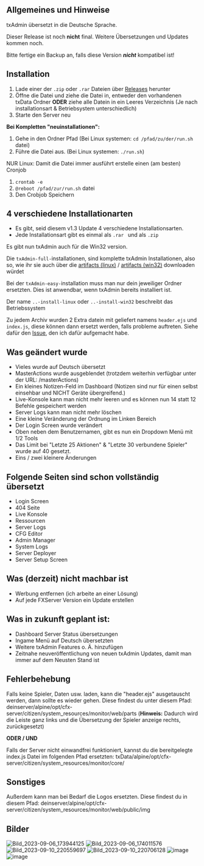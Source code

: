 ## Allgemeines und Hinweise

txAdmin übersetzt in die Deutsche Sprache.

Dieser Release ist noch **nicht** final. Weitere Übersetzungen und Updates kommen noch.

Bitte fertige ein Backup an, falls diese Version **_nicht_** kompatibel ist!

## Installation
1. Lade einer der `.zip` oder `.rar` Dateien über [Releases](https://github.com/Manu06DE/txAdmin-reworked/releases/) herunter
2. Öffne die Datei und ziehe die Datei in, entweder den vorhandenen txData Ordner
   **ODER** ziehe alle Datein in ein Leeres Verzeichnis (Je nach installationsart & Betriebsystem unterschiedlich)
4. Starte den Server neu

**Bei Kompletten "neuinstallationen":**
1. Gehe in den Ordner Pfad (Bei Linux systemen: `cd /pfad/zu/der/run.sh` datei)
2. Führe die Datei aus. (Bei Linux systemen: `./run.sh`)



NUR Linux: Damit die Datei immer ausführt erstelle einen (am besten) Cronjob
1. `crontab -e`
2. `@reboot /pfad/zur/run.sh` datei
3. Den Crobjob Speichern

## 4 verschiedene Installationarten
- Es gibt, seid diesem v1.3 Update 4 verschiedene Installationsarten.
- Jede Installationsart gibt es einmal als  `.rar ` und als  `.zip `

Es gibt nun txAdmin auch für die Win32 version.

Die `txAdmin-full-`installationen, sind komplette txAdmin Installationen, also so, wie ihr sie auch über die [artifacts (linux)](https://runtime.fivem.net/artifacts/fivem/build_proot_linux/master/) / [artifacts (win32)](https://runtime.fivem.net/artifacts/fivem/build_server_windows/master/) downloaden würdet

Bei der `txAdmin-easy-`installation muss man nur dein jeweiliger Ordner ersetzten. Dies ist anwendbar, wenn txAdmin bereits installiert ist.

Der name `..-install-linux` oder `..-install-win32` beschreibt das Betriebssystem

Zu jedem Archiv wurden 2 Extra datein mit geliefert namens `header.ejs` und `index.js`, diese können dann ersetzt werden, falls probleme auftreten. Siehe dafür den [Issue](https://github.com/Manu06DE/txAdmin-reworked/issues/1), den ich dafür aufgemacht habe.

## Was geändert wurde

- Vieles wurde auf Deutsch übersetzt
- MasterActions wurde ausgeblendet (trotzdem weiterhin verfügbar unter der URL: /masterActions)
- Ein kleines Notizen-Feld im Dashboard (Notizen sind nur für einen selbst einsehbar und NICHT Geräte übergreifend.)
- Live-Konsole kann man nicht mehr leeren und es können nun 14 statt 12 Befehle gespeichert werden
- Server Logs kann man nicht mehr löschen
- Eine kleine Veränderung der Ordnung im Linken Bereich
- Der Login Screen wurde verändert
- Oben neben dem Benutzernamen, gibt es nun ein Dropdown Menü mit 1/2 Tools
- Das Limit bei "Letzte 25 Aktionen" & "Letzte 30 verbundene Spieler" wurde auf 40 gesetzt.
- Eins / zwei kleinere Änderungen


## Folgende Seiten sind schon vollständig übersetzt
- Login Screen
- 404 Seite
- Live Konsole
- Ressourcen
- Server Logs
- CFG Editor
- Admin Manager
- System Logs
- Server Deployer
- Server Setup Screen


## Was (derzeit) nicht machbar ist
- Werbung entfernen (ich arbeite an einer Lösung)
- Auf jede FXServer Version ein Update erstellen

## Was in zukunft geplant ist:
- Dashboard Server Status übersetzungen
- Ingame Menü auf Deutsch übersetzten
- Weitere txAdmin Features o. Ä. hinzufügen
- Zeitnahe neuveröffentlichung von neuen txAdmin Updates, damit man immer auf dem Neusten Stand ist
 
## Fehlerbehebung
Falls keine Spieler, Daten usw. laden, kann die "header.ejs" ausgetauscht werden, dann sollte es wieder gehen.
Diese findest du unter diesem Pfad: deinserver/alpine/opt/cfx-server/citizen/system_resources/monitor/web/parts
(**Hinweis:** Dadurch wird die Leiste ganz links und die Übersetzung der Spieler anzeige rechts, zurückgesetzt)

**ODER / UND**

Falls der Server nicht einwandfrei funktioniert, kannst du die bereitgelegte index.js Datei im folgenden Pfad ersetzten:
txData/alpine/opt/cfx-server/citizen/system_resources/monitor/core/


## Sonstiges
Außerdem kann man bei Bedarf die Logos ersetzten. 
Diese findest du in diesem Pfad: deinserver/alpine/opt/cfx-server/citizen/system_resources/monitor/web/public/img



## Bilder
![Bild_2023-09-06_173944125](https://github.com/Manu06DE/txAdmin-German/assets/109236239/5e96b69d-24cc-4895-a58a-b9a3080f8e9c)
![Bild_2023-09-06_174011576](https://github.com/Manu06DE/txAdmin-German/assets/109236239/c0fa31d5-abab-41c1-85bf-e84490266c6f)
![Bild_2023-09-10_220559697](https://github.com/Manu06DE/txAdmin-reworked/assets/109236239/dde0d5b9-76f1-4a60-9e77-dd190a404180)
![Bild_2023-09-10_220706128](https://github.com/Manu06DE/txAdmin-reworked/assets/109236239/e39ebf63-c257-4e6b-ae52-32b577d73e9e)
![image](https://github.com/Manu06DE/txAdmin-reworked/assets/109236239/83b598bc-a78b-4614-a49d-ecdabc53949f)
![image](https://github.com/Manu06DE/txAdmin-reworked/assets/109236239/c40a04c3-45f4-4963-a0c3-2866a6699fa1)

